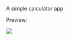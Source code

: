 A simple calculator app 

Preview:

<img src= "https://github.com/chandran-jr/flutter-app-dev/blob/master/calculator/calc.PNG">
